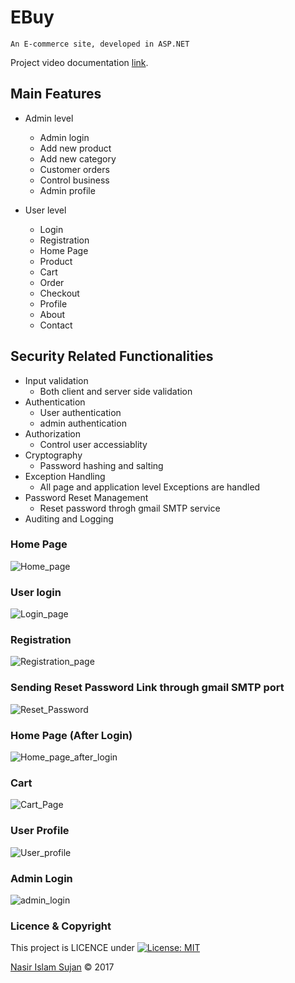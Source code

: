 # EBuy
    An E-commerce site, developed in ASP.NET
 
 
 Project video documentation [link](https://www.youtube.com/watch?v=BYWlrxLEG5g).
    
## Main Features
* Admin level
    * Admin login
    * Add new product
    * Add new category
    * Customer orders
    * Control business
    * Admin profile

* User level
    * Login
    * Registration
    * Home Page
    * Product
    * Cart
    * Order
    * Checkout
    * Profile
    * About
    * Contact

## Security Related Functionalities
* Input validation
    * Both client and server side validation
* Authentication
    * User authentication
    * admin authentication  
* Authorization
    * Control user accessiablity
* Cryptography
    * Password hashing and salting
* Exception Handling
    * All page and application level Exceptions are handled
* Password Reset Management
    * Reset password throgh gmail SMTP service
* Auditing and Logging

### Home Page
![Home_page](http://res.cloudinary.com/nasir78526/image/upload/q_100/v1513867470/Homepage_im4ij8.jpg)

### User login
![Login_page](http://res.cloudinary.com/nasir78526/image/upload/q_100,r_0/v1513865759/login_qswzbl.png)

### Registration
![Registration_page](http://res.cloudinary.com/nasir78526/image/upload/q_100/v1513866465/Registration_ucqkad.png)

### Sending Reset Password Link through gmail SMTP port
![Reset_Password](http://res.cloudinary.com/nasir78526/image/upload/q_100/v1514473375/sending_email_eavb9f.png)

### Home Page (After Login) 
![Home_page_after_login](http://res.cloudinary.com/nasir78526/image/upload/q_100/v1514473402/homepage_UI_after_login_rykxrh.jpg)

### Cart
![Cart_Page](http://res.cloudinary.com/nasir78526/image/upload/q_100/v1515668195/Untitled_xeuaog.png)

### User Profile
![User_profile](http://res.cloudinary.com/nasir78526/image/upload/q_100/v1514473407/profile_lnby29.png)

### Admin Login
![admin_login](http://res.cloudinary.com/nasir78526/image/upload/q_100/v1514473409/admin_login_wufkc7.png)


### Licence & Copyright 
This project is LICENCE under [![License: MIT](https://img.shields.io/badge/License-MIT-yellow.svg)](https://opensource.org/licenses/MIT)

<a href="https://github.com/78526Nasir">Nasir Islam Sujan</a> &copy; 2017
